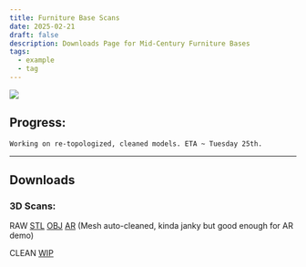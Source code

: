 ```yaml
---
title: Furniture Base Scans
date: 2025-02-21
draft: false
description: Downloads Page for Mid-Century Furniture Bases
tags:
  - example
  - tag
---
```

![](Hidden/gardenShipScans/featured.jpg)
## Progress:
```
Working on re-topologized, cleaned models. ETA ~ Tuesday 25th.
```
---

## Downloads

### 3D Scans:

RAW
[STL](https://drive.google.com/drive/folders/1LJ3j9SD9UarKPK0s0DP9xDI8srM3-ppk?usp=drive_link)
[OBJ](https://drive.google.com/drive/folders/1cwUpSfwgrkG7Xe-QI3xN6zVDc-S71rFd?usp=drive_link)
[AR](https://drive.google.com/drive/folders/1SrNIidMCjo4H__bAaGV2ZCPq1YG7GT4K?usp=drive_link) (Mesh auto-cleaned, kinda janky but good enough for AR demo)

CLEAN
[WIP](https://www.youtube.com/watch?v=dQw4w9WgXcQ&ab_channel=RickAstley)

